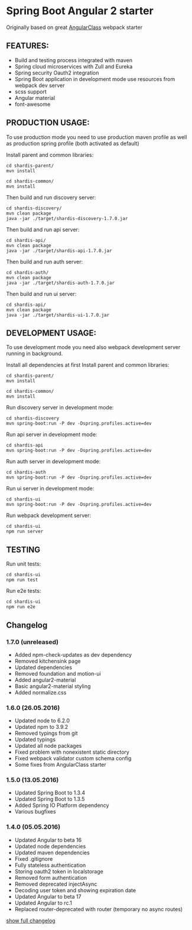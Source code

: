 # Spring Boot Angular 2 starter

Originally based on great [AngularClass](https://github.com/AngularClass) webpack starter

## FEATURES:
* Build and testing process integrated with maven
* Spring cloud microservices with Zull and Eureka
* Spring security Oauth2 integration
* Spring Boot application in development mode use resources from webpack dev server
* scss support
* Angular material
* font-awesome


## PRODUCTION USAGE:

To use production mode you need to use production maven profile as well as production spring profile (both activated as default)

Install parent and common libraries:
```
cd shardis-parent/
mvn install

cd shardis-common/
mvn install
```

Then build and run discovery server:
```
cd shardis-discovery/
mvn clean package
java -jar ./target/shardis-discovery-1.7.0.jar
```

Then build and run api server:
```
cd shardis-api/
mvn clean package
java -jar ./target/shardis-api-1.7.0.jar
```

Then build and run auth server:
```
cd shardis-auth/
mvn clean package
java -jar ./target/shardis-auth-1.7.0.jar
```

Then build and run ui server:
```
cd shardis-api/
mvn clean package
java -jar ./target/shardis-ui-1.7.0.jar
```


## DEVELOPMENT USAGE:

To use development mode you need also webpack development server running in background.

Install all dependencies at first
Install parent and common libraries:
```
cd shardis-parent/
mvn install

cd shardis-common/
mvn install
```

Run discovery server in development mode:
```
cd shardis-discovery
mvn spring-boot:run -P dev -Dspring.profiles.active=dev
```

Run api server in development mode:
```
cd shardis-api
mvn spring-boot:run -P dev -Dspring.profiles.active=dev
```

Run auth server in development mode:
```
cd shardis-auth
mvn spring-boot:run -P dev -Dspring.profiles.active=dev
```

Run ui server in development mode:
```
cd shardis-ui
mvn spring-boot:run -P dev -Dspring.profiles.active=dev
```

Run webpack development server:
```
cd shardis-ui
npm run server
```

## TESTING

Run unit tests:
```
cd shardis-ui
npm run test
```

Run e2e tests:
```
cd shardis-ui
npm run e2e
```

## Changelog

### 1.7.0 (unreleased)
* Added npm-check-updates as dev dependency
* Removed kitchensink page
* Updated dependencies
* Removed foundation and motion-ui
* Added angular2-material
* Basic angular2-material styling
* Added normalize.css

### 1.6.0 (26.05.2016)
* Updated node to 6.2.0
* Updated npm to 3.9.2
* Removed typings from git
* Updated typings
* Updated all node packages
* Fixed problem with nonexistent static directory
* Fixed webpack validator custom schema config
* Some fixes from AngularClass starter

### 1.5.0 (13.05.2016)
* Updated Spring Boot to 1.3.4
* Updated Spring Boot to 1.3.5
* Added Spring IO Platform dependency
* Various bugfixes

### 1.4.0 (05.05.2016)
* Updated Angular to beta 16
* Updated node dependencies
* Updated maven dependencies
* Fixed .gitignore
* Fully stateless authentication
* Storing oauth2 token in localstorage
* Removed form authentication
* Removed deprecated injectAsync
* Decoding user token and showing expiration date
* Updated Angular to beta 17
* Updated Angular to rc.1
* Replaced router-deprecated with router (temporary no async routes)

[show full changelog](CHANGELOG.md)
